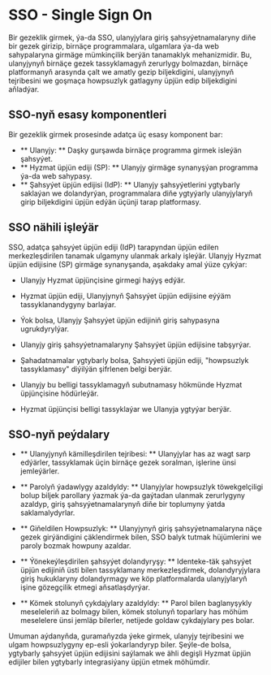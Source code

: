 # SSO - Single Sign On

Bir gezeklik girmek, ýa-da SSO, ulanyjylara giriş şahsyýetnamalaryny diňe bir gezek girizip, birnäçe programmalara, ulgamlara ýa-da web sahypalaryna girmäge mümkinçilik berýän tanamaklyk mehanizmidir. Bu, ulanyjynyň birnäçe gezek tassyklamagyň zerurlygy bolmazdan, birnäçe platformanyň arasynda çalt we amatly gezip biljekdigini, ulanyjynyň tejribesini we goşmaça howpsuzlyk gatlagyny üpjün edip biljekdigini aňladýar.

## SSO-nyň esasy komponentleri

Bir gezeklik girmek prosesinde adatça üç esasy komponent bar:

- ** Ulanyjy: ** Daşky gurşawda birnäçe programma girmek isleýän şahsyýet.
- ** Hyzmat üpjün ediji (SP): ** Ulanyjy girmäge synanyşýan programma ýa-da web sahypasy.
- ** Şahsyýet üpjün edijisi (IdP): ** Ulanyjy şahsyýetlerini ygtybarly saklaýan we dolandyrýan, programmalara diňe ygtyýarly ulanyjylaryň girip biljekdigini üpjün edýän üçünji tarap platformasy.

## SSO nähili işleýär

SSO, adatça şahsyýet üpjün ediji (IdP) tarapyndan üpjün edilen merkezleşdirilen tanamak ulgamyny ulanmak arkaly işleýär. Ulanyjy Hyzmat üpjün edijisine (SP) girmäge synanyşanda, aşakdaky amal ýüze çykýar:

- Ulanyjy Hyzmat üpjünçisine girmegi haýyş edýär.

- Hyzmat üpjün ediji, Ulanyjynyň Şahsyýet üpjün edijisine eýýäm tassyklanandygyny barlaýar.

- Ýok bolsa, Ulanyjy Şahsyýet üpjün edijiniň giriş sahypasyna ugrukdyrylýar.

- Ulanyjy giriş şahsyýetnamalaryny Şahsyýet üpjün edijisine tabşyrýar.

- Şahadatnamalar ygtybarly bolsa, Şahsyýeti üpjün ediji, "howpsuzlyk tassyklamasy" diýilýän şifrlenen belgi berýär.

- Ulanyjy bu belligi tassyklamagyň subutnamasy hökmünde Hyzmat üpjünçisine hödürleýär.

- Hyzmat üpjünçisi belligi tassyklaýar we Ulanyja ygtyýar berýär.

## SSO-nyň peýdalary

- ** Ulanyjynyň kämilleşdirilen tejribesi: ** Ulanyjylar has az wagt sarp edýärler, tassyklamak üçin birnäçe gezek soralman, işlerine ünsi jemleýärler.

- ** Parolyň ýadawlygy azaldyldy: ** Ulanyjylar howpsuzlyk töwekgelçiligi bolup biljek parollary ýazmak ýa-da gaýtadan ulanmak zerurlygyny azaldyp, giriş şahsyýetnamalarynyň diňe bir toplumyny ýatda saklamalydyrlar.

- ** Giňeldilen Howpsuzlyk: ** Ulanyjynyň giriş şahsyýetnamalaryna näçe gezek girýändigini çäklendirmek bilen, SSO balyk tutmak hüjümlerini we paroly bozmak howpuny azaldar.

- ** Ýönekeýleşdirilen şahsyýet dolandyryşy: ** Identeke-täk şahsyýet üpjün edijiniň üsti bilen tassyklamany merkezleşdirmek, dolandyryjylara giriş hukuklaryny dolandyrmagy we köp platformalarda ulanyjylaryň işine gözegçilik etmegi aňsatlaşdyrýar.

- ** Kömek stolunyň çykdajylary azaldyldy: ** Parol bilen baglanyşykly meseleleriň az bolmagy bilen, kömek stolunyň toparlary has möhüm meselelere ünsi jemläp bilerler, netijede goldaw çykdajylary pes bolar.

Umuman aýdanyňda, guramaňyzda ýeke girmek, ulanyjy tejribesini we ulgam howpsuzlygyny ep-esli ýokarlandyryp biler. Şeýle-de bolsa, ygtybarly şahsyýet üpjün edijisini saýlamak we ähli degişli Hyzmat üpjün edijiler bilen ygtybarly integrasiýany üpjün etmek möhümdir.